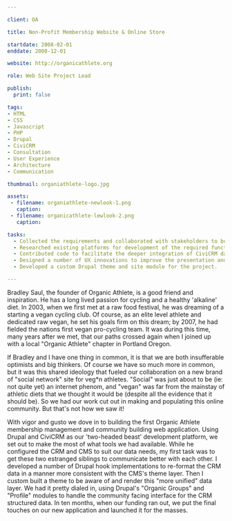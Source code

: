 ```yaml
---

client: OA

title: Non-Profit Membership Website & Online Store

startdate: 2008-02-01
enddate: 2008-12-01

website: http://organicathlete.org

role: Web Site Project Lead

publish: 
  print: false

tags:
- HTML
- CSS
- Javascript
- PHP
- Drupal
- CiviCRM
- Consultation
- User Experience
- Architecture
- Communication

thumbnail: organiathlete-logo.jpg

assets:
 - filename: organiathlete-newlook-1.png
   caption: 
 - filename: organicathlete-lewlook-2.png
   caption: 

tasks: 
  - Collected the requirements and collaborated with stakeholders to build a membership   management and social network website for a non-profit sports-club.
  - Researched existing platforms for development of the required functionality, and chose   a Drupal 5/CiviCRM solution.
  - Contributed code to facilitate the deeper integration of CiviCRM data into the Drupal   presentation layer.
  - Designed a number of UX innovations to improve the presentation and navigation of the   website content.
  - Developed a custom Drupal theme and site module for the project.

---
```


Bradley Saul, the founder of Organic Athlete, is a good friend and inspiration. He has a long lived passion for cycling and a healthy 'alkaline' diet. In 2003, when we first met at a raw food festival, he was dreaming of a starting a vegan cycling club. Of course, as an elite level athlete and dedicated raw vegan, he set his goals firm on this dream; by 2007, he had fielded the nations first vegan pro-cycling team. It was during this time, many years after we met, that our paths crossed again when I joined up with a local "Organic Athlete" chapter in Portland Oregon.

If Bradley and I have one thing in common, it is that we are both insufferable optimists and big thinkers. Of course we have so much more in common, but it was this shared ideology that fueled our collaboration on a new brand of "social network" site for veg\*n athletes. "Social" was just about to be (ie: not quite yet) an internet phenom, and "vegan" was far from the mainstay of athletic diets that we thought it would be (despite all the evidence that it should be). So we had our work cut out in making and populating this online community. But that's not how we saw it!

With vigor and gusto we dove in to building the first Organic Athlete membership management and community building web application. Using Drupal and CiviCRM as our 'two-headed beast' development platform, we set out to make the most of what tools we had available. While he configured the CRM and CMS to suit our data needs, my first task was to get these two estranged siblings to communicate better with each other. I developed a number of Drupal hook implementations to re-format the CRM data in a manner more consistent with the CMS's theme layer. Then I custom built a theme to be aware of and render this "more unified" data layer. We had it pretty dialed in, using Drupal's "Organic Groups" and "Profile" modules to handle the community facing interface for the CRM structured data. In ten months, when our funding ran out, we put the final touches on our new application and launched it for the masses.

